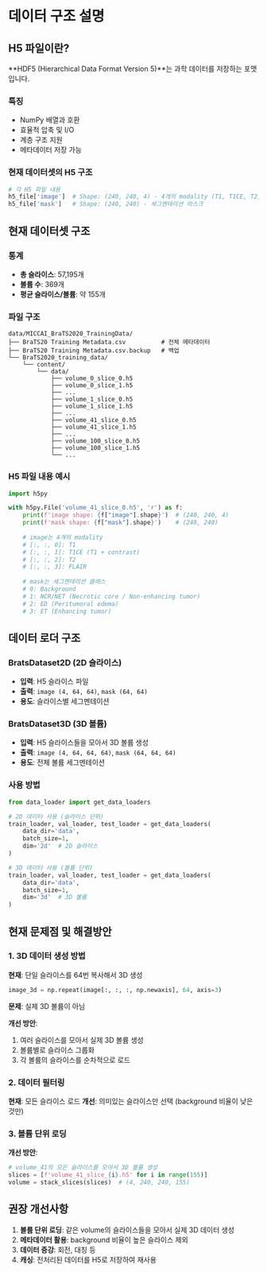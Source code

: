 # 데이터 구조 설명

## H5 파일이란?

**HDF5 (Hierarchical Data Format Version 5)**는 과학 데이터를 저장하는 포맷입니다.

### 특징
- NumPy 배열과 호환
- 효율적 압축 및 I/O
- 계층 구조 지원
- 메타데이터 저장 가능

### 현재 데이터셋의 H5 구조
```python
# 각 H5 파일 내용
h5_file['image']  # Shape: (240, 240, 4) - 4개의 modality (T1, T1CE, T2, FLAIR)
h5_file['mask']   # Shape: (240, 240) - 세그멘테이션 마스크
```

## 현재 데이터셋 구조

### 통계
- **총 슬라이스**: 57,195개
- **볼륨 수**: 369개
- **평균 슬라이스/볼륨**: 약 155개

### 파일 구조
```
data/MICCAI_BraTS2020_TrainingData/
├── BraTS20 Training Metadata.csv          # 전체 메타데이터
├── BraTS20 Training Metadata.csv.backup   # 백업
└── BraTS2020_training_data/
    └── content/
        └── data/
            ├── volume_0_slice_0.h5
            ├── volume_0_slice_1.h5
            ├── ...
            ├── volume_1_slice_0.h5
            ├── volume_1_slice_1.h5
            ├── ...
            ├── volume_41_slice_0.h5
            ├── volume_41_slice_1.h5
            ├── ...
            ├── volume_100_slice_0.h5
            ├── volume_100_slice_1.h5
            └── ...
```

### H5 파일 내용 예시

```python
import h5py

with h5py.File('volume_41_slice_0.h5', 'r') as f:
    print(f'image shape: {f["image"].shape}')  # (240, 240, 4)
    print(f'mask shape: {f["mask"].shape}')    # (240, 240)
    
    # image는 4개의 modality
    # [:, :, 0]: T1
    # [:, :, 1]: T1CE (T1 + contrast)
    # [:, :, 2]: T2
    # [:, :, 3]: FLAIR
    
    # mask는 세그멘테이션 클래스
    # 0: Background
    # 1: NCR/NET (Necrotic core / Non-enhancing tumor)
    # 2: ED (Peritumoral edema)
    # 3: ET (Enhancing tumor)
```

## 데이터 로더 구조

### BratsDataset2D (2D 슬라이스)
- **입력**: H5 슬라이스 파일
- **출력**: `image (4, 64, 64)`, `mask (64, 64)`
- **용도**: 슬라이스별 세그멘테이션

### BratsDataset3D (3D 볼륨)
- **입력**: H5 슬라이스들을 모아서 3D 볼륨 생성
- **출력**: `image (4, 64, 64, 64)`, `mask (64, 64, 64)`
- **용도**: 전체 볼륨 세그멘테이션

### 사용 방법

```python
from data_loader import get_data_loaders

# 2D 데이터 사용 (슬라이스 단위)
train_loader, val_loader, test_loader = get_data_loaders(
    data_dir='data',
    batch_size=1,
    dim='2d'  # 2D 슬라이스
)

# 3D 데이터 사용 (볼륨 단위)
train_loader, val_loader, test_loader = get_data_loaders(
    data_dir='data',
    batch_size=1,
    dim='3d'  # 3D 볼륨
)
```

## 현재 문제점 및 해결방안

### 1. 3D 데이터 생성 방법
**현재**: 단일 슬라이스를 64번 복사해서 3D 생성
```python
image_3d = np.repeat(image[:, :, :, np.newaxis], 64, axis=3)
```
**문제**: 실제 3D 볼륨이 아님

**개선 방안**:
1. 여러 슬라이스를 모아서 실제 3D 볼륨 생성
2. 볼륨별로 슬라이스 그룹화
3. 각 볼륨의 슬라이스를 순차적으로 로드

### 2. 데이터 필터링
**현재**: 모든 슬라이스 로드
**개선**: 의미있는 슬라이스만 선택 (background 비율이 낮은 것만)

### 3. 볼륨 단위 로딩
**개선 방안**:
```python
# volume_41의 모든 슬라이스를 모아서 3D 볼륨 생성
slices = [f'volume_41_slice_{i}.h5' for i in range(155)]
volume = stack_slices(slices)  # (4, 240, 240, 155)
```

## 권장 개선사항

1. **볼륨 단위 로딩**: 같은 volume의 슬라이스들을 모아서 실제 3D 데이터 생성
2. **메타데이터 활용**: background 비율이 높은 슬라이스 제외
3. **데이터 증강**: 회전, 대칭 등
4. **캐싱**: 전처리된 데이터를 H5로 저장하여 재사용
